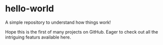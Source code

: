 # hello-world
A simple repository to understand how things work!

Hope this is the first of many projects on GitHub.
Eager to check out all the intriguing featurs available here.
